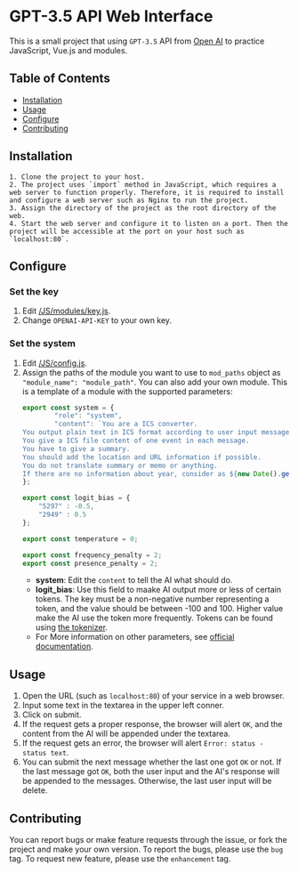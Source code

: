 # GPT-3.5 API Web Interface
This is a small project that using `GPT-3.5` API from [Open AI](https://openai.com/) to practice JavaScript, Vue.js and modules.

## Table of Contents
   - [Installation](#Installation)
   - [Usage](#Usage)
   - [Configure](#Configure)
   - [Contributing](#Contributing)

## Installation
	1. Clone the project to your host.
	2. The project uses `import` method in JavaScript, which requires a web server to function properly. Therefore, it is required to install and configure a web server such as Nginx to run the project.
	3. Assign the directory of the project as the root directory of the web.
	4. Start the web server and configure it to listen on a port. Then the project will be accessible at the port on your host such as `localhost:80`.
	
## Configure

### Set the key
1. Edit [/JS/modules/key.js](/JS/modules/key.js).
2. Change `OPENAI-API-KEY` to your own key.
	
### Set the system
1. Edit [/JS/config.js](/JS/config.js).
2. Assign the paths of the module you want to use to `mod_paths` object as `"module_name": "module_path"`. You can also add your own module.
	This is a template of a module with the supported parameters:
	```JavaScript
	export const system = {
			"role": "system",
			"content": `You are a ICS converter.
	You output plain text in ICS format according to user input messages without other text.
	You give a ICS file content of one event in each message.
	You have to give a summary.
	You should add the location and URL information if possible.
	You do not translate summary or memo or anything.
	If there are no information about year, consider as ${new Date().getFullYear()}.`
	};

	export const logit_bias = {
		"5297" : -0.5,
		"2949" : 0.5
	};

	export const temperature = 0;

	export const frequency_penalty = 2;
	export const presence_penalty = 2;
	```
	- **system**: Edit the `content` to tell the AI what should do.
	- **logit_bias**: Use this field to maake AI output more or less of certain tokens. The key must be a non-negative number representing a token, and the value should be between -100 and 100. Higher value make the AI use the token more frequently. Tokens can be found using [the tokenizer](https://platform.openai.com/tokenizer).
	- For More information on other parameters, see [official documentation](https://platform.openai.com/docs/api-reference/chat).

## Usage
1. Open the URL (such as `localhost:80`) of your service in a web browser.
2. Input some text in the textarea in the upper left conner.
3. Click on submit.
4. If the request gets a proper response, the browser will alert `OK`, and the content from the AI will be appended under the textarea.
5. If the request gets an error, the browser will alert `Error: status - status text`.
6. You can submit the next message whether the last one got `OK` or not. If the last message got `OK`, both the user input and the AI's response will be appended to the messages. Otherwise, the last user input will be delete.

## Contributing
You can report bugs or make feature requests through the issue, or fork the project and make your own version.
To report the bugs, please use the `bug` tag.
To request new feature, please use the `enhancement` tag.
